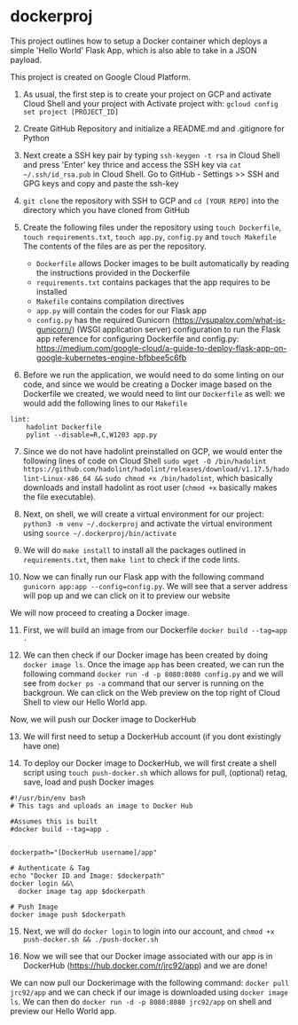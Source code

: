 # dockerproj

This project outlines how to setup a Docker container which deploys a simple 'Hello World' Flask App, which is also able to take in a JSON payload.

This project is created on Google Cloud Platform.

1. As usual, the first step is to create your project on GCP and activate Cloud Shell and your project with Activate project with: ```gcloud config set project [PROJECT_ID]```

2. Create GitHub Repository and initialize a README.md and .gitignore for Python

3. Next create a SSH key pair by typing ```ssh-keygen -t rsa``` in Cloud Shell and press 'Enter' key thrice and access the SSH key via ```cat ~/.ssh/id_rsa.pub``` in Cloud Shell. Go to GitHub - Settings >> SSH and GPG keys and copy and paste the ssh-key

4. ```git clone``` the repository with SSH to GCP and ```cd [YOUR REPO]``` into the directory which you have cloned from GitHub

5. Create the following files under the repository using ```touch Dockerfile```, ```touch requirements.txt```, ```touch app.py```, ```config.py``` and ```touch Makefile```
	The contents of the files are as per the repository.
	* ```Dockerfile``` allows Docker images to be built automatically by reading the instructions provided in the Dockerfile
	* ```requirements.txt``` contains packages that the app requires to be installed
	* ```Makefile``` contains compilation directives
	* ```app.py``` will contain the codes for our Flask app
	* ```config.py``` has the required Gunicorn (https://vsupalov.com/what-is-gunicorn/) (WSGI application server) configuration to 	run the Flask app
reference for configuring Dockerfile and config.py: https://medium.com/google-cloud/a-guide-to-deploy-flask-app-on-google-kubernetes-engine-bfbbee5c6fb

6. Before we run the application, we would need to do some linting on our code, and since we would be creating a Docker image based on the Dockerfile we created, we would need to lint our ```Dockerfile``` as well: we would add the following lines to our ```Makefile```
```
lint:
	hadolint Dockerfile 
	pylint --disable=R,C,W1203 app.py
 ```
7. Since we do not have hadolint preinstalled on GCP, we would enter the following lines of code on Cloud Shell
  ```sudo wget -O /bin/hadolint https://github.com/hadolint/hadolint/releases/download/v1.17.5/hadolint-Linux-x86_64 &&```                ```sudo chmod +x /bin/hadolint```, which basically downloads and install hadolint as root user (```chmod +x``` basically makes the file executable). 
  
8. Next, on shell, we will create a virtual environment for our project: ```python3 -m venv ~/.dockerproj``` and activate the virtual environment using ```source ~/.dockerproj/bin/activate``` 
  
9. We will do ```make install``` to install all the packages outlined in ```requirements.txt```, then ```make lint``` to check if the code lints.
  
10. Now we can finally run our Flask app with the following command ```gunicorn app:app --config=config.py```. We will see that a server address will pop up and we can click on it to preview our website
  
We will now proceed to creating a Docker image.

  11.  First, we will build an image from our Dockerfile ```docker build --tag=app .```
  
  12. We can then check if our Docker image has been created by doing ```docker image ls```. Once the image ```app``` has been created, we can run the following command ```docker run -d -p 8080:8080 config.py``` and we will see from ```docker ps -a``` command that our server is running on the backgroun. We can click on the Web preview on the top right of Cloud Shell to view our Hello World app.
  
Now, we will push our Docker image to DockerHub 
  
  13. We will first need to setup a DockerHub account (if you dont existingly have one)

  14. To deploy our Docker image to DockerHub, we will first create a shell script using ```touch push-docker.sh``` which allows for pull, (optional) retag, save, load and push Docker images
  
  ```
  #!/usr/bin/env bash
# This tags and uploads an image to Docker Hub

#Assumes this is built
#docker build --tag=app .


dockerpath="[DockerHub username]/app"

# Authenticate & Tag
echo "Docker ID and Image: $dockerpath"
docker login &&\
    docker image tag app $dockerpath

# Push Image
docker image push $dockerpath 
```

  15. Next, we will do ```docker login``` to login into our account, and ```chmod +x push-docker.sh && ./push-docker.sh```

  16. Now we will see that our Docker image associated with our app is in DockerHub (https://hub.docker.com/r/jrc92/app) and we are done!
  
  We can now pull our Dockerimage with the following command: ```docker pull jrc92/app``` and we can check if our image is downloaded using ```docker image ls```. We can then do ```docker run -d -p 8080:8080 jrc92/app``` on shell and preview our Hello World app.
 
